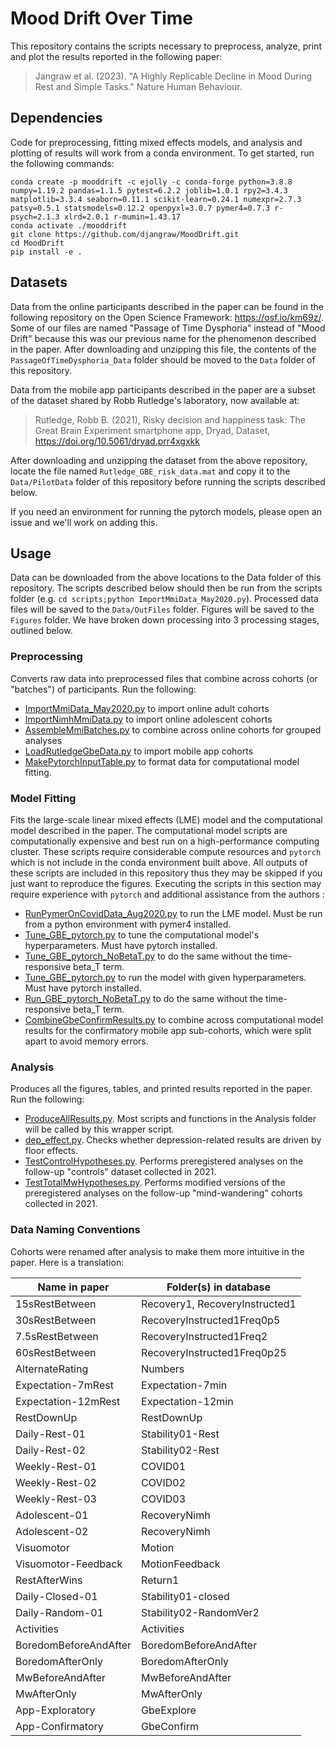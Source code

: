 # Mood Drift Over Time

This repository contains the scripts necessary to preprocess, analyze, print and plot the results reported in the following paper:

> Jangraw et al. (2023). "A Highly Replicable Decline in Mood During Rest and Simple Tasks." Nature Human Behaviour.


## Dependencies

Code for preprocessing, fitting mixed effects models, and analysis and plotting of results will work from a conda environment. To get started, run the following commands:
```
conda create -p mooddrift -c ejolly -c conda-forge python=3.8.8 numpy=1.19.2 pandas=1.1.5 pytest=6.2.2 joblib=1.0.1 rpy2=3.4.3 matplotlib=3.3.4 seaborn=0.11.1 scikit-learn=0.24.1 numexpr=2.7.3 patsy=0.5.1 statsmodels=0.12.2 openpyxl=3.0.7 pymer4=0.7.3 r-psych=2.1.3 xlrd=2.0.1 r-mumin=1.43.17
conda activate ./mooddrift
git clone https://github.com/djangraw/MoodDrift.git
cd MoodDrift
pip install -e .
```

## Datasets

Data from the online participants described in the paper can be found in the following repository on the Open Science Framework: https://osf.io/km69z/. Some of our files are named "Passage of Time Dysphoria" instead of "Mood Drift" because this was our previous name for the phenomenon described in the paper.
After downloading and unzipping this file, the contents of the `PassageOfTimeDysphoria_Data` folder should be moved to the `Data` folder of this repository.

Data from the mobile app participants described in the paper are a subset of the dataset shared by Robb Rutledge's laboratory, now available at:

> Rutledge, Robb B. (2021), Risky decision and happiness task: The Great Brain Experiment smartphone app, Dryad, Dataset, https://doi.org/10.5061/dryad.prr4xgxkk

After downloading and unzipping the dataset from the above repository, locate the file named `Rutledge_GBE_risk_data.mat` and copy it to the `Data/PilotData` folder of this repository before running the scripts described below.

If you need an environment for running the pytorch models, please open an issue and we'll work on adding this.

## Usage
Data can be downloaded from the above locations to the Data folder of this repository. The scripts described below should then be run from the scripts folder (e.g. `cd scripts;python ImportMmiData_May2020.py`). Processed data files will be saved to the `Data/OutFiles` folder. Figures will be saved to the `Figures` folder.
We have broken down processing into 3 processing stages, outlined below.

### Preprocessing
Converts raw data into preprocessed files that combine across cohorts (or "batches") of participants. Run the following:
- [ImportMmiData_May2020.py](scripts/ImportMmiData_May2020.py) to import online adult cohorts
- [ImportNimhMmiData.py](scripts/ImportNimhMmiData.py) to import online adolescent cohorts
- [AssembleMmiBatches.py](scripts/AssembleMmiBatches.py) to combine across online cohorts for grouped analyses
- [LoadRutledgeGbeData.py](scripts/LoadRutledgeGbeData.py) to import mobile app cohorts
- [MakePytorchInputTable.py](scripts/MakePytorchInputTable.py) to format data for computational model fitting.



### Model Fitting
Fits the large-scale linear mixed effects (LME) model and the computational model described in the paper. The computational model scripts are computationally expensive and best run on a high-performance computing cluster. These scripts require considerable compute resources and `pytorch` which is not include in the conda environment built above. All outputs of these scripts are included in this repository thus they may be skipped if you just want to reproduce the figures. Executing the scripts in this section may require experience with `pytorch` and additional assistance from the authors :
- [RunPymerOnCovidData_Aug2020.py](scripts/RunPymerOnCovidData_Aug2020.py) to run the LME model. Must be run from a python environment with pymer4 installed.
- [Tune_GBE_pytorch.py](scripts/Tune_GBE_pytorch.py) to tune the computational model's hyperparameters. Must have pytorch installed.
- [Tune_GBE_pytorch_NoBetaT.py](scripts/Tune_GBE_pytorch_NoBetaT.py) to do the same without the time-responsive beta_T term.
- [Tune_GBE_pytorch.py](scripts/Tune_GBE_pytorch.py) to run the model with given hyperparameters. Must have pytorch installed.
- [Run_GBE_pytorch_NoBetaT.py](scripts/Tune_GBE_pytorch_NoBetaT.py) to do the same without the time-responsive beta_T term.
- [CombineGbeConfirmResults.py](scripts/CombineGbeConfirmResults.py) to combine across computational model results for the confirmatory mobile app sub-cohorts, which were split apart to avoid memory errors.

### Analysis
Produces all the figures, tables, and printed results reported in the paper. Run the following:
- [ProduceAllResults.py](scripts/ProduceAllResults.py). Most scripts and functions in the Analysis folder will be called by this wrapper script.
- [dep_effect.py](scripts/dep_effect.py). Checks whether depression-related results are driven by floor effects.
- [TestControlHypotheses.py](scripts/TestControlHypotheses.py). Performs preregistered analyses on the follow-up "controls" dataset collected in 2021.
- [TestTotalMwHypotheses.py](scripts/TestTotalMwHypotheses.py). Performs modified versions of the preregistered analyses on the follow-up "mind-wandering" cohorts collected in 2021.

### Data Naming Conventions

Cohorts were renamed after analysis to make them more intuitive in the paper. Here is a translation:

| Name in paper | Folder(s) in database |
| ------------- | ------------------ |
| 15sRestBetween | Recovery1, RecoveryInstructed1 |
| 30sRestBetween | RecoveryInstructed1Freq0p5 |
| 7.5sRestBetween | RecoveryInstructed1Freq2 |
| 60sRestBetween | RecoveryInstructed1Freq0p25 |
| AlternateRating | Numbers |
| Expectation-7mRest | Expectation-7min |
| Expectation-12mRest | Expectation-12min |
| RestDownUp | RestDownUp |
| Daily-Rest-01 | Stability01-Rest |
| Daily-Rest-02 | Stability02-Rest |
| Weekly-Rest-01 | COVID01 |
| Weekly-Rest-02 | COVID02 |
| Weekly-Rest-03 | COVID03 |
| Adolescent-01 | RecoveryNimh |
| Adolescent-02 | RecoveryNimh |
| Visuomotor | Motion |
| Visuomotor-Feedback | MotionFeedback |
| RestAfterWins | Return1 |
| Daily-Closed-01 | Stability01-closed |
| Daily-Random-01 | Stability02-RandomVer2 |
| Activities | Activities |
| BoredomBeforeAndAfter | BoredomBeforeAndAfter |
| BoredomAfterOnly | BoredomAfterOnly |
| MwBeforeAndAfter | MwBeforeAndAfter |
| MwAfterOnly| MwAfterOnly |
| App-Exploratory | GbeExplore |
| App-Confirmatory | GbeConfirm |
